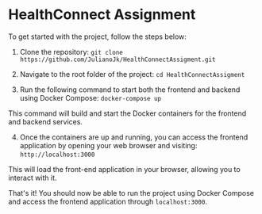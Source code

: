# HealthConnect Assignment

To get started with the project, follow the steps below:

1. Clone the repository: `git clone https://github.com/JulianoJk/HealthConnectAssigment.git`

2. Navigate to the root folder of the project: `cd HealthConnectAssigment`

3. Run the following command to start both the frontend and backend using Docker Compose: `docker-compose up`
 
This command will build and start the Docker containers for the frontend and backend services.

4. Once the containers are up and running, you can access the frontend application by opening your web browser and visiting: `http://localhost:3000`


This will load the front-end application in your browser, allowing you to interact with it.

That's it! You should now be able to run the project using Docker Compose and access the frontend application through `localhost:3000`.

